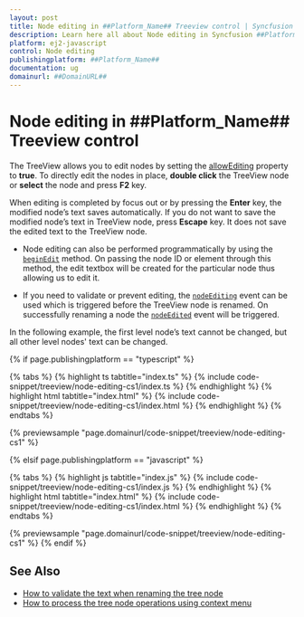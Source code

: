```yaml
---
layout: post
title: Node editing in ##Platform_Name## Treeview control | Syncfusion
description: Learn here all about Node editing in Syncfusion ##Platform_Name## Treeview control of Syncfusion Essential JS 2 and more.
platform: ej2-javascript
control: Node editing 
publishingplatform: ##Platform_Name##
documentation: ug
domainurl: ##DomainURL##
---
```


# Node editing in ##Platform_Name## Treeview control

The TreeView allows you to edit nodes by setting the [allowEditing](../api/treeview#allowediting) property to **true**.
To directly edit the nodes in place, **double click** the TreeView node or **select** the node and press **F2** key.

When editing is completed by focus out or by pressing the **Enter** key, the modified node’s text saves automatically. If you do not want to save the modified node’s text in TreeView node, press **Escape** key. It does not save the edited text to the TreeView node.

* Node editing can also be performed programmatically by using the [`beginEdit`](../api/treeview#beginedit) method. On passing the node ID or element through this method, the edit textbox will be created for the particular node thus allowing us to edit it.

* If you need to validate or prevent editing, the [`nodeEditing`](../api/treeview#nodeediting) event can be used which is triggered before the TreeView node is renamed. On successfully renaming a node the [`nodeEdited`](../api/treeview#nodeedited) event will be triggered.

In the following example, the first level node’s text cannot be changed, but all other level nodes' text can be changed.

{% if page.publishingplatform == "typescript" %}

 {% tabs %}
{% highlight ts tabtitle="index.ts" %}
{% include code-snippet/treeview/node-editing-cs1/index.ts %}
{% endhighlight %}
{% highlight html tabtitle="index.html" %}
{% include code-snippet/treeview/node-editing-cs1/index.html %}
{% endhighlight %}
{% endtabs %}
        
{% previewsample "page.domainurl/code-snippet/treeview/node-editing-cs1" %}

{% elsif page.publishingplatform == "javascript" %}

{% tabs %}
{% highlight js tabtitle="index.js" %}
{% include code-snippet/treeview/node-editing-cs1/index.js %}
{% endhighlight %}
{% highlight html tabtitle="index.html" %}
{% include code-snippet/treeview/node-editing-cs1/index.html %}
{% endhighlight %}
{% endtabs %}

{% previewsample "page.domainurl/code-snippet/treeview/node-editing-cs1" %}
{% endif %}

## See Also

* [How to validate the text when renaming the tree node](./how-to/validate-the-text-when-renaming-the-tree-node)
* [How to process the tree node operations using context menu](./how-to/process-the-tree-node-operations-using-context-menu)